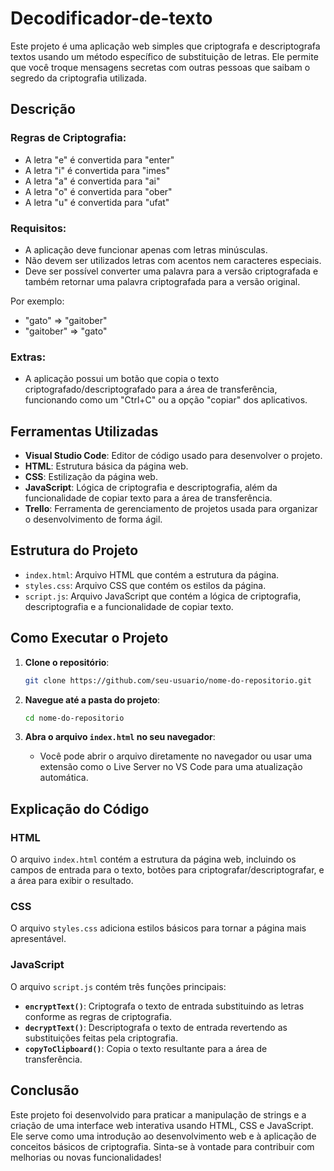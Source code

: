 # Decodificador-de-texto
Este projeto é uma aplicação web simples que criptografa e descriptografa textos usando um método específico de substituição de letras. Ele permite que você troque mensagens secretas com outras pessoas que saibam o segredo da criptografia utilizada.

## Descrição

### Regras de Criptografia:

- A letra "e" é convertida para "enter"
- A letra "i" é convertida para "imes"
- A letra "a" é convertida para "ai"
- A letra "o" é convertida para "ober"
- A letra "u" é convertida para "ufat"

### Requisitos:

- A aplicação deve funcionar apenas com letras minúsculas.
- Não devem ser utilizados letras com acentos nem caracteres especiais.
- Deve ser possível converter uma palavra para a versão criptografada e também retornar uma palavra criptografada para a versão original.

Por exemplo:
- "gato" => "gaitober"
- "gaitober" => "gato"

### Extras:

- A aplicação possui um botão que copia o texto criptografado/descriptografado para a área de transferência, funcionando como um "Ctrl+C" ou a opção "copiar" dos aplicativos.

## Ferramentas Utilizadas

- **Visual Studio Code**: Editor de código usado para desenvolver o projeto.
- **HTML**: Estrutura básica da página web.
- **CSS**: Estilização da página web.
- **JavaScript**: Lógica de criptografia e descriptografia, além da funcionalidade de copiar texto para a área de transferência.
- **Trello**: Ferramenta de gerenciamento de projetos usada para organizar o desenvolvimento de forma ágil.

## Estrutura do Projeto

- `index.html`: Arquivo HTML que contém a estrutura da página.
- `styles.css`: Arquivo CSS que contém os estilos da página.
- `script.js`: Arquivo JavaScript que contém a lógica de criptografia, descriptografia e a funcionalidade de copiar texto.

## Como Executar o Projeto

1. **Clone o repositório**:
    ```bash
    git clone https://github.com/seu-usuario/nome-do-repositorio.git
    ```

2. **Navegue até a pasta do projeto**:
    ```bash
    cd nome-do-repositorio
    ```

3. **Abra o arquivo `index.html` no seu navegador**:
    - Você pode abrir o arquivo diretamente no navegador ou usar uma extensão como o Live Server no VS Code para uma atualização automática.

## Explicação do Código

### HTML

O arquivo `index.html` contém a estrutura da página web, incluindo os campos de entrada para o texto, botões para criptografar/descriptografar, e a área para exibir o resultado.

### CSS

O arquivo `styles.css` adiciona estilos básicos para tornar a página mais apresentável.

### JavaScript

O arquivo `script.js` contém três funções principais:

- **`encryptText()`**: Criptografa o texto de entrada substituindo as letras conforme as regras de criptografia.
- **`decryptText()`**: Descriptografa o texto de entrada revertendo as substituições feitas pela criptografia.
- **`copyToClipboard()`**: Copia o texto resultante para a área de transferência.

## Conclusão

Este projeto foi desenvolvido para praticar a manipulação de strings e a criação de uma interface web interativa usando HTML, CSS e JavaScript. Ele serve como uma introdução ao desenvolvimento web e à aplicação de conceitos básicos de criptografia. Sinta-se à vontade para contribuir com melhorias ou novas funcionalidades!

